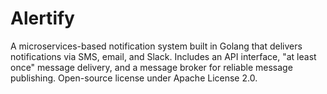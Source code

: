 # Alertify
A microservices-based notification system built in Golang that delivers notifications via SMS, email, and Slack. Includes an API interface, "at least once" message delivery, and a message broker for reliable message publishing. Open-source license under Apache License 2.0.
